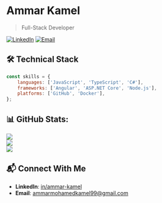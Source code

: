 # Ammar Kamel

> Full-Stack Developer

[![LinkedIn](https://img.shields.io/badge/LinkedIn-Connect-blue)](https://www.linkedin.com/in/ammar-kamel)
[![Email](https://img.shields.io/badge/Email-Contact-red)](mailto:ammarmohamedkamel99@gmail.com)

## 🛠️ Technical Stack
```javascript
const skills = {
    languages: ['JavaScript', 'TypeScript', 'C#'],
    frameworks: ['Angular', 'ASP.NET Core', 'Node.js'],
    platforms: ['GitHub', 'Docker'],
};
```

## 📊 GitHub Stats:
![](https://github-readme-stats.vercel.app/api?username=AmmarMKamel&theme=radical&hide_border=true&include_all_commits=false&count_private=false)<br/>
![](https://github-readme-streak-stats.herokuapp.com/?user=AmmarMKamel&theme=radical&hide_border=true)<br/>
![](https://github-readme-stats.vercel.app/api/top-langs/?username=AmmarMKamel&theme=radical&hide_border=true&include_all_commits=false&count_private=false&layout=compact)

## 📬 Connect With Me
- **LinkedIn**: [in/ammar-kamel](https://www.linkedin.com/in/ammar-kamel)
- **Email**: ammarmohamedkamel99@gmail.com
